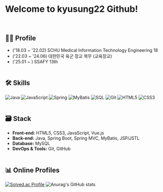 # Welcome to kyusung22 Github!
<br>

## 🙋‍♂️ Profile
- ('18.03 ~ '22.02) SCHU Medical Information Technology Engineering 18 
- ('22.03 ~ '24.06) 대한민국 육군 장교 복무 (교육장교)
- ('25.01 ~ ) SSAFY 13th 
<br><br>

## 🛠️ Skills
![Java](https://img.shields.io/badge/Java-ED8B00?style=for-the-badge&logo=java&logoColor=white)
![JavaScript](https://img.shields.io/badge/JavaScript-F7DF1E?style=for-the-badge&logo=javascript&logoColor=black)
![Spring](https://img.shields.io/badge/Spring-6DB33F?style=for-the-badge&logo=spring&logoColor=white)
![MyBatis](https://img.shields.io/badge/MyBatis-000000?style=for-the-badge&logo=mybatis&logoColor=white)
![SQL](https://img.shields.io/badge/SQL-4479A1?style=for-the-badge&logo=sqlite&logoColor=white)
![Git](https://img.shields.io/badge/Git-F05032?style=for-the-badge&logo=git&logoColor=white)
![HTML5](https://img.shields.io/badge/HTML5-E34F26?style=for-the-badge&logo=html5&logoColor=white)
![CSS3](https://img.shields.io/badge/CSS3-1572B6?style=for-the-badge&logo=css3&logoColor=white)
<br><br>

## 🗃️ Stack
- **Front-end:** HTML5, CSS3, JavaScript, Vue.js
- **Back-end:** Java, Spring Boot, Spring MVC, MyBatis, JSP/JSTL
- **Database:** MySQL
- **DevOps & Tools:** Git, GitHub
<br><br>

## 📊 Online Profiles
[![Solved.ac Profile](http://mazassumnida.wtf/api/v2/generate_badge?boj=rbtjd0312)](https://solved.ac/rbtjd0312/)
![Anurag's GitHub stats](https://github-readme-stats.vercel.app/api?username=kyusung22&show_icons=true&theme=dark)



